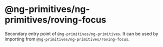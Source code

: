 # @ng-primitives/ng-primitives/roving-focus

Secondary entry point of `@ng-primitives/ng-primitives`. It can be used by importing from `@ng-primitives/ng-primitives/roving-focus`.
